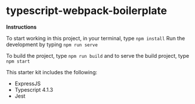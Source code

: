 # typescript-webpack-boilerplate

**Instructions**

To start working in this project, in your terminal, type `npm install`
Run the development by typing `npm run serve`

To build the project, type `npm run build` and to serve the build project,
type `npm start`

This starter kit includes the following:

 - ExpressJS
 - Typescript 4.1.3
 - Jest

